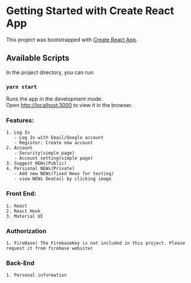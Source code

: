 # Getting Started with Create React App

This project was bootstrapped with [Create React App](https://github.com/facebook/create-react-app).

## Available Scripts

In the project directory, you can run:

### `yarn start`

Runs the app in the development mode.\
Open [http://localhost:3000](http://localhost:3000) to view it in the browser.

### Features: 
	1. Log In
       - Log In with Email/Google account
       - Register: Create new account
	2. Account
	   - Security(simple page)
	   - Account setting(simple page)
	3. Suggest NEWs(Public)
	4. Persional NEWs(Private) 
   	   - Add new NEWs(fixed News for testing)
       - view NEWs Deatail by clicking image 


### Front End: 
	1. React 
	2. React Hook 
	3. Material UI
   
### Authorization
	1. FireBase( The FirebaseKey is not included in this project. Please request it from firebase website)

### Back-End
	1. Personal information